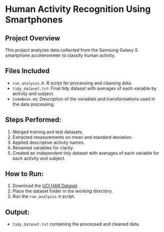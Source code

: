 # Human Activity Recognition Using Smartphones

## Project Overview

This project analyzes data collected from the Samsung Galaxy S smartphone accelerometer to classify human activity.

## Files Included
- `run_analysis.R`: R script for processing and cleaning data.
- `tidy_dataset.txt`: Final tidy dataset with averages of each variable by activity and subject.
- `CodeBook.md`: Description of the variables and transformations used in the data processing.

## Steps Performed:
1. Merged training and test datasets.
2. Extracted measurements on mean and standard deviation.
3. Applied descriptive activity names.
4. Renamed variables for clarity.
5. Created an independent tidy dataset with averages of each variable for each activity and subject.

## How to Run:
1. Download the [UCI HAR Dataset](http://archive.ics.uci.edu/ml/datasets/Human+Activity+Recognition+Using+Smartphones).
2. Place the dataset folder in the working directory.
3. Run the `run_analysis.R` script.

## Output:
- `tidy_dataset.txt` containing the processed and cleaned data.
